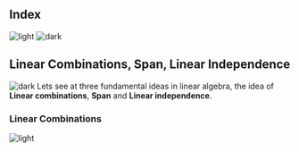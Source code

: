 ## Index
![light](https://user-images.githubusercontent.com/12748752/132402912-1a2a215e-de2f-4536-b28e-e75197136af9.png)
![dark](https://user-images.githubusercontent.com/12748752/132402918-976c6cc7-cc94-4267-9513-b3937504eb63.png)

## Linear Combinations, Span, Linear Independence
![dark](https://user-images.githubusercontent.com/12748752/132402918-976c6cc7-cc94-4267-9513-b3937504eb63.png)
Lets see at three fundamental ideas in linear algebra, the idea of **Linear combinations**, **Span** and **Linear independence**.

### Linear Combinations
![light](https://user-images.githubusercontent.com/12748752/132402912-1a2a215e-de2f-4536-b28e-e75197136af9.png)
